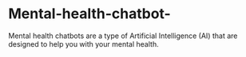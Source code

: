 # Mental-health-chatbot-
Mental health chatbots are a type of Artificial Intelligence (AI) that are designed to help you with your mental health.
